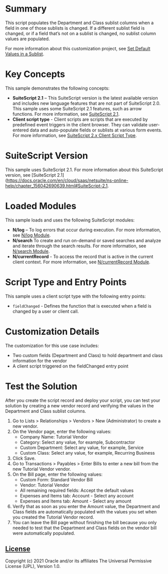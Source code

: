 # Summary
This script populates the Department and Class sublist columns when a field in one of those sublists is changed. If a different sublist field is changed, or if a field that’s not on a sublist is changed, no sublist column values are populated.

For more information about this customization project, see [Set Default Values in a Sublist](https://docs.oracle.com/en/cloud/saas/netsuite/ns-online-help/section_157375587585.html).

# Key Concepts
This sample demonstrates the following concepts:

* **SuiteScript 2.1** – This SuiteScript version is the latest available version and includes new language features that are not part of SuiteScript 2.0. This sample uses some SuiteScript 2.1 features, such as arrow functions. For more information, see [SuiteScript 2.1](https://docs.oracle.com/en/cloud/saas/netsuite/ns-online-help/chapter_156042690639.html#SuiteScript-2.1).
* **Client script type** - Client scripts are scripts that are executed by predefined event triggers in the client browser. They can validate user-entered data and auto-populate fields or sublists at various form events. For more information, see [SuiteScript 2.x Client Script Type](https://docs.oracle.com/en/cloud/saas/netsuite/ns-online-help/section_4387798404.html#SuiteScript-2.x-Client-Script-Type).

# SuiteScript Version
This sample uses SuiteScript 2.1. For more information about this SuiteScript version, see [SuiteScript 2.1](https://docs.oracle.com/en/cloud/saas/netsuite/ns-online-help/chapter_156042690639.html#SuiteScript-2.1.

# Loaded Modules
This sample loads and uses the following SuiteScript modules:

* **N/log** – To log errors that occur during execution. For more information, see [N/log Module](https://docs.oracle.com/en/cloud/saas/netsuite/ns-online-help/section_4574548135.html#N%2Flog-Module).
* **N/search** To create and run on-demand or saved searches and analyze and iterate through the search results. For more information, see [N/search Module](https://docs.oracle.com/en/cloud/saas/netsuite/ns-online-help/section_4345764122.html#N%2Fsearch-Module).
* **N/currentRecord** - To access the record that is active in the current client context. For more information, see [N/currentRecord Module](https://docs.oracle.com/en/cloud/saas/netsuite/ns-online-help/section_4625600928.html#N%2FcurrentRecord-Module).

# Script Type and Entry Points
This sample uses a client script type with the following entry points:

* `fieldChanged` - Defines the function that is executed when a field is changed by a user or client call.

# Customization Details
The customization for this use case includes:
* Two custom fields (Department and Class) to hold department and class information for the vendor
* A client script triggered on the fieldChanged entry point

# Test the Solution

After you create the script record and deploy your script, you can test your solution by creating a new vendor record and verifying the values in the Department and Class sublist columns.

1. Go to Lists > Relationships > Vendors > New (Administrator) to create a new vendor.
2. On the Vendor page, enter the following values:
    - Company Name: Tutorial Vendor
    - Category: Select any value, for example, Subcontractor
    - Custom Department: Select any value, for example, Service
    - Custom Class: Select any value, for example, Recurring Business
3. Click Save.
4. Go to Transactions > Payables > Enter Bills to enter a new bill from the new Tutorial Vendor vendor.
5. On the Bill page, enter the following values:
    - Custom Form: Standard Vendor Bill
    - Vendor: Tutorial Vendor
    - All remaining required fields: Accept the default values
    - Expenses and Items tab: Account - Select any account
    - Expenses and Items tab: Amount - Select any amount
6. Verify that as soon as you enter the Amount value, the Department and Class fields are automatically populated with the values you set when you created the Tutorial Vendor record.
7. You can leave the Bill page without finishing the bill because you only needed to test that the Department and Class fields on the vendor bill were automatically populated.

## [License](./LICENSE.txt)
Copyright (c) 2021 Oracle and/or its affiliates The Universal Permissive License (UPL), Version 1.0.
